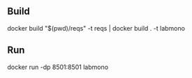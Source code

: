 ## Build

docker build "$(pwd)/reqs" -t reqs | docker build . -t labmono

## Run
docker run -dp 8501:8501 labmono